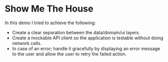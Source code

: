 # Show Me The House

In this demo I tried to achieve the following:

- Create a clear separation between the data/domain/ui layers.
- Create a mockable API client so the application is testable without doing network calls.
- In case of an error; handle it gracefully by displaying an error message to the user and allow the user to retry the failed action.
